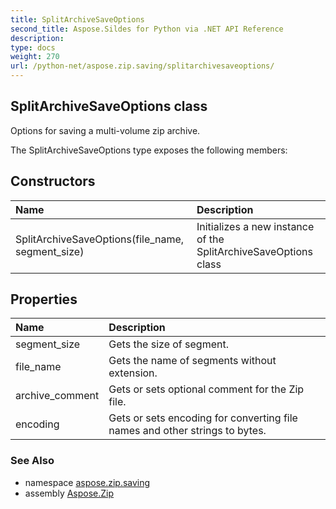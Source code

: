 ```yaml
---
title: SplitArchiveSaveOptions
second_title: Aspose.Sildes for Python via .NET API Reference
description: 
type: docs
weight: 270
url: /python-net/aspose.zip.saving/splitarchivesaveoptions/
---
```


## SplitArchiveSaveOptions class

Options for saving a multi-volume zip archive.

The SplitArchiveSaveOptions type exposes the following members:
## Constructors
| Name | Description |
| :- | :- |
|SplitArchiveSaveOptions(file_name, segment_size)|Initializes a new instance of the SplitArchiveSaveOptions class|
## Properties
| Name | Description |
| :- | :- |
|segment_size|Gets the size of segment.|
|file_name|Gets the name of segments without extension.|
|archive_comment|Gets or sets optional comment for the Zip file.|
|encoding|Gets or sets encoding for converting file names and other strings to bytes.|

### See Also

* namespace [aspose.zip.saving](/zip/python-net/aspose.zip.saving/)
* assembly [Aspose.Zip](/zip/python-net/)


